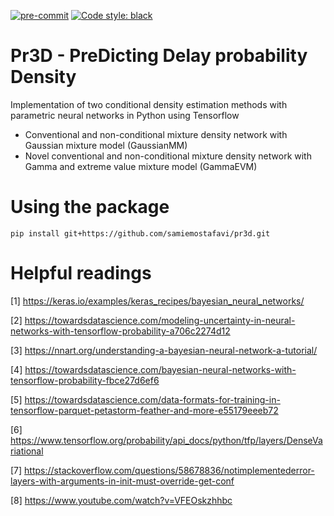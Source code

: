 [![pre-commit](https://img.shields.io/badge/pre--commit-enabled-brightgreen?logo=pre-commit&logoColor=white)](https://pre-commit.com/)
[![Code style: black](https://img.shields.io/badge/code%20style-black-000000.svg)](https://github.com/psf/black)


# Pr3D - PreDicting Delay probability Density

Implementation of two conditional density estimation methods with parametric neural networks in Python using Tensorflow

* Conventional and non-conditional mixture density network with Gaussian mixture model (GaussianMM)
* Novel conventional and non-conditional mixture density network with Gamma and extreme value mixture model (GammaEVM)


# Using the package

    pip install git+https://github.com/samiemostafavi/pr3d.git


# Helpful readings

[1] https://keras.io/examples/keras_recipes/bayesian_neural_networks/

[2] https://towardsdatascience.com/modeling-uncertainty-in-neural-networks-with-tensorflow-probability-a706c2274d12

[3] https://nnart.org/understanding-a-bayesian-neural-network-a-tutorial/

[4] https://towardsdatascience.com/bayesian-neural-networks-with-tensorflow-probability-fbce27d6ef6

[5] https://towardsdatascience.com/data-formats-for-training-in-tensorflow-parquet-petastorm-feather-and-more-e55179eeeb72

[6] https://www.tensorflow.org/probability/api_docs/python/tfp/layers/DenseVariational

[7] https://stackoverflow.com/questions/58678836/notimplementederror-layers-with-arguments-in-init-must-override-get-conf

[8] https://www.youtube.com/watch?v=VFEOskzhhbc




